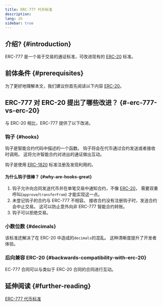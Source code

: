 ```yaml
---
title: ERC-777 代币标准
description:
lang: zh
sidebar: true
---
```


## 介绍? {#introduction}

ERC-777 是一个易于交易的通证标准，可改进现有的 [ERC-20](/developers/docs/standards/tokens/erc-20/) 标准。

## 前体条件 {#prerequisites}

为了更好地理解本文，我们建议你首先阅读以下内容 [ERC-20](/developers/docs/standards/tokens/erc-20/)。

## ERC-777 对 ERC-20 提出了哪些改进？ {#-erc-777-vs-erc-20}

与 ERC-20 相比，ERC-777 提供了以下改进。

### 钩子 {#hooks}

钩子是智能合约代码中描述的一个函数。 钩子将会在代币通过合约发送或者接收时调用。 这将允许智能合约对进出的通证做出互动。

钩子是使用 [ERC-1820](https://eips.ethereum.org/EIPS/eip-1820) 标准注册及发现利用的。

#### 为什么钩子很棒？ {#why-are-hooks-great}

1. 钩子允许向合同发送代币并在单笔交易中通知合约，不像 [ERC-20](https://eips.ethereum.org/EIPS/eip-20)， 需要双重呼叫(`approve`/`transferFrom`) 才能实现这一点。
2. 未登记钩子的合约与 ERC-777 不相容。 接收合约没有注册钩子时，发送合约会中止交易。 这可以防止意外向非 ERC-777 智能合约转账。
3. 钩子可以拒绝交易。

### 小数位数 {#decimals}

该标准还解决了在 ERC-20 中造成的`decimals`的混乱。 这种清晰度提升了开发者体验。

### 后向兼容 ERC-20 {#backwards-compatibility-with-erc-20}

EC-777 合同可以与类似于 ERC-20 合同的合同进行互动。

## 延伸阅读 {#further-reading}

[ERC-777 代币标准](https://eips.ethereum.org/EIPS/eip-777)
